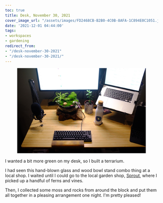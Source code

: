 ```yaml
---
toc: true
title: Desk, November 30, 2021
cover_image_url: "/assets/images/FD2468CB-B2B0-4C0B-8AFA-1C894E0C1051.jpeg"
date: '2021-12-01 04:44:00'
tags:
- workspaces
- gardening
redirect_from:
- "/desk-november-30-2021"
- "/desk-november-30-2021/"
---
```


<figure class="kg-card kg-image-card"><img src="/assets/images/FD2468CB-B2B0-4C0B-8AFA-1C894E0C1051.jpeg" /></figure>

I wanted a bit more green on my desk, so I built a terrarium.

I had seen this hand-blown glass and wood bowl stand combo thing at a local shop. I waited until I could go to the local garden shop, [Sprout](https://sprouthome.com/), where I picked up a handful of ferns and vines.

Then, I collected some moss and rocks from around the block and put them all together in a pleasing arrangement one night. I'm pretty pleased!

